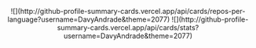<p align="center">
![](http://github-profile-summary-cards.vercel.app/api/cards/repos-per-language?username=DavyAndrade&theme=2077) 
![](http://github-profile-summary-cards.vercel.app/api/cards/stats?username=DavyAndrade&theme=2077)
</p>



<!--
**DavyAndrade/DavyAndrade** is a ✨ _special_ ✨ repository because its `README.md` (this file) appears on your GitHub profile.

Here are some ideas to get you started:

- 🔭 I’m currently working on ...
- 🌱 I’m currently learning ...
- 👯 I’m looking to collaborate on ...
- 🤔 I’m looking for help with ...
- 💬 Ask me about ...
- 📫 How to reach me: ...
- 😄 Pronouns: ...
- ⚡ Fun fact: ...
-->
